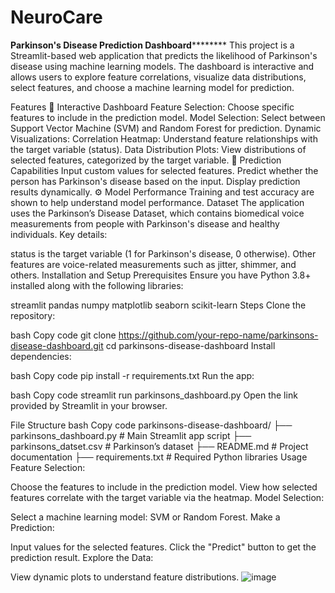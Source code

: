 # NeuroCare
**Parkinson's Disease Prediction Dashboard**********
This project is a Streamlit-based web application that predicts the likelihood of Parkinson's disease using machine learning models. The dashboard is interactive and allows users to explore feature correlations, visualize data distributions, select features, and choose a machine learning model for prediction.

Features
🌟 Interactive Dashboard
Feature Selection: Choose specific features to include in the prediction model.
Model Selection: Select between Support Vector Machine (SVM) and Random Forest for prediction.
Dynamic Visualizations:
Correlation Heatmap: Understand feature relationships with the target variable (status).
Data Distribution Plots: View distributions of selected features, categorized by the target variable.
🧪 Prediction Capabilities
Input custom values for selected features.
Predict whether the person has Parkinson's disease based on the input.
Display prediction results dynamically.
⚙️ Model Performance
Training and test accuracy are shown to help understand model performance.
Dataset
The application uses the Parkinson’s Disease Dataset, which contains biomedical voice measurements from people with Parkinson's disease and healthy individuals. Key details:

status is the target variable (1 for Parkinson's disease, 0 otherwise).
Other features are voice-related measurements such as jitter, shimmer, and others.
Installation and Setup
Prerequisites
Ensure you have Python 3.8+ installed along with the following libraries:

streamlit
pandas
numpy
matplotlib
seaborn
scikit-learn
Steps
Clone the repository:

bash
Copy code
git clone https://github.com/your-repo-name/parkinsons-disease-dashboard.git
cd parkinsons-disease-dashboard
Install dependencies:

bash
Copy code
pip install -r requirements.txt
Run the app:

bash
Copy code
streamlit run parkinsons_dashboard.py
Open the link provided by Streamlit in your browser.

File Structure
bash
Copy code
parkinsons-disease-dashboard/
├── parkinsons_dashboard.py    # Main Streamlit app script
├── parkinsons_datset.csv      # Parkinson’s dataset
├── README.md                  # Project documentation
├── requirements.txt           # Required Python libraries
Usage
Feature Selection:

Choose the features to include in the prediction model.
View how selected features correlate with the target variable via the heatmap.
Model Selection:

Select a machine learning model: SVM or Random Forest.
Make a Prediction:

Input values for the selected features.
Click the "Predict" button to get the prediction result.
Explore the Data:

View dynamic plots to understand feature distributions.
![image](https://github.com/user-attachments/assets/cd987cc8-c78b-45b1-8af0-7953987da96c)
